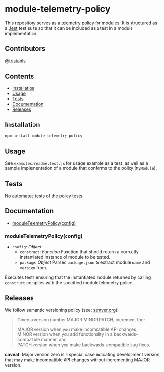 # module-telemetry-policy

This repository serves as a [telemetry](https://github.com/tristanls/telemetry-events) policy for modules. It is structured as a [Jest](https://facebook.github.io/jest/) test suite so that it can be included as a test in a module implementation.

## Contributors

[@tristanls](https://github.com/tristanls)

## Contents

  * [Installation](#installation)
  * [Usage](#usage)
  * [Tests](#tests)
  * [Documentation](#documentation)
  * [Releases](#releases)

## Installation

    npm install module-telemetry-policy

## Usage

See `examples/readme.test.js` for usage example as a test, as well as a sample implementation of a module that conforms to the policy (`MyModule`).

## Tests

No automated tests of the policy tests.

## Documentation

  * [moduleTelemetryPolicy(config)](#moduletelemetrypolicyconfig)

### moduleTelemetryPolicy(config)

  * `config`: _Object_
    * `construct`: _Function_ Function that should return a correctly instantiated instance of module to be tested.
    * `package`: _Object_ Parsed `package.json` to extract module `name` and `version` from.

Executes tests ensuring that the instantiated module returned by calling `construct` complies with the specified module telemetry policy.

## Releases

We follow semantic versioning policy (see: [semver.org](http://semver.org/)):

> Given a version number MAJOR.MINOR.PATCH, increment the:
>
>MAJOR version when you make incompatible API changes,<br/>
>MINOR version when you add functionality in a backwards-compatible manner, and<br/>
>PATCH version when you make backwards-compatible bug fixes.

**caveat**: Major version zero is a special case indicating development version that may make incompatible API changes without incrementing MAJOR version.
